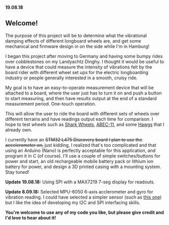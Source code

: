 **19.08.18**
## Welcome!

The purpose of this project will be to determine what the vibrational damping effects of different longboard wheels are, and get some mechanical and firmware design in on the side while I'm in Hamburg!

I began this project after moving to Germany and having some bumpy rides over cobblestones on my Landyachtz Dinghy. I thought it would be useful to have a device that could measure the intensity of vibrations felt by the board rider with different wheel set ups for the electric longboarding industry or people generally interested in a smooth, cruisy ride.

My goal is to have an easy-to-operate measurement device that will be attached to a board, where the user just has to turn it on and push a button to start measuring, and then have results output at the end of a standard measurement period. One-touch operation.

This will allow the user to ride the board with different sets of wheels over different terrains and have readings output each time for comparison. I hope to test wheels such as [Shark Wheels](https://sharkwheel.com/70mm-78a-smoke-black-sidewinder-longboard-wheels/), [ABEC-11](http://www.abec11.com/products/abec11/abec-11-107mm-electric-flywheels-74a-77a), and some [Hawgs](http://www.hawgswheels.com/fatty/) that I already own.

I currently have an ~~STM32 L475 Discovery board I plan to use the accelerometer on,~~ just kidding, I realized that's too complicated and that using an Arduino (Nano) is perfectly acceptable for this application, and program it in C (of course). I'll use a couple of simple switches/buttons for power and start, an old rechargeable mobile battery pack or lithium ion battery for power, and design a 3D printed casing with a mounting system. Stay tuned!

**Update 19.08.18:** Using SPI with a MAX7219 7-seg display for readouts.

**Update 8.09.18:** Selected MPU-6050 6-axis acclerometer and gyro for vibration reading. I could have selected a simpler sensor (such as [this one](https://www.adafruit.com/product/2384)) but I like the idea of developing my I2C and SPI interfacing skills.

**You're welcome to use any of my code you like, but please give credit and I'd love to hear about it!**
